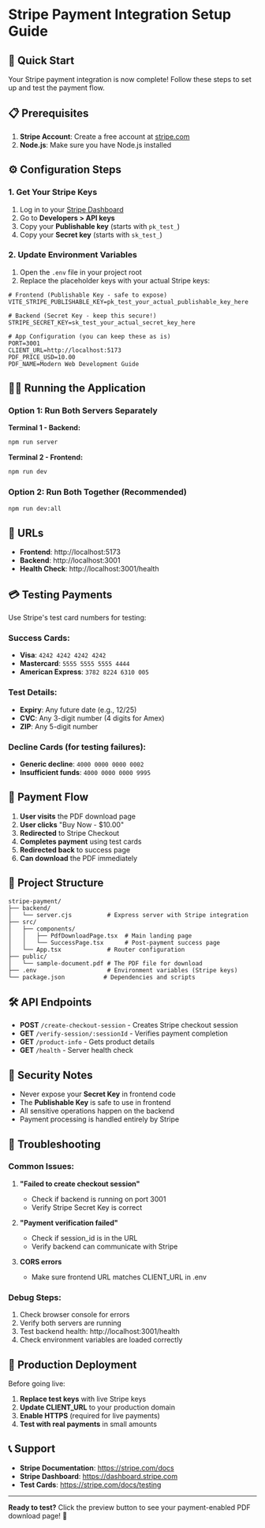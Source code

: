# Stripe Payment Integration Setup Guide

## 🚀 Quick Start

Your Stripe payment integration is now complete! Follow these steps to set up and test the payment flow.

## 📋 Prerequisites

1. **Stripe Account**: Create a free account at [stripe.com](https://stripe.com)
2. **Node.js**: Make sure you have Node.js installed

## ⚙️ Configuration Steps

### 1. Get Your Stripe Keys

1. Log in to your [Stripe Dashboard](https://dashboard.stripe.com/)
2. Go to **Developers > API keys**
3. Copy your **Publishable key** (starts with `pk_test_`)
4. Copy your **Secret key** (starts with `sk_test_`)

### 2. Update Environment Variables

1. Open the `.env` file in your project root
2. Replace the placeholder keys with your actual Stripe keys:

```env
# Frontend (Publishable Key - safe to expose)
VITE_STRIPE_PUBLISHABLE_KEY=pk_test_your_actual_publishable_key_here

# Backend (Secret Key - keep this secure!)
STRIPE_SECRET_KEY=sk_test_your_actual_secret_key_here

# App Configuration (you can keep these as is)
PORT=3001
CLIENT_URL=http://localhost:5173
PDF_PRICE_USD=10.00
PDF_NAME=Modern Web Development Guide
```

## 🏃‍♂️ Running the Application

### Option 1: Run Both Servers Separately

**Terminal 1 - Backend:**
```bash
npm run server
```

**Terminal 2 - Frontend:**
```bash
npm run dev
```

### Option 2: Run Both Together (Recommended)
```bash
npm run dev:all
```

## 🔗 URLs

- **Frontend**: http://localhost:5173
- **Backend**: http://localhost:3001
- **Health Check**: http://localhost:3001/health

## 💳 Testing Payments

Use Stripe's test card numbers for testing:

### Success Cards:
- **Visa**: `4242 4242 4242 4242`
- **Mastercard**: `5555 5555 5555 4444`
- **American Express**: `3782 8224 6310 005`

### Test Details:
- **Expiry**: Any future date (e.g., 12/25)
- **CVC**: Any 3-digit number (4 digits for Amex)
- **ZIP**: Any 5-digit number

### Decline Cards (for testing failures):
- **Generic decline**: `4000 0000 0000 0002`
- **Insufficient funds**: `4000 0000 0000 9995`

## 🔄 Payment Flow

1. **User visits** the PDF download page
2. **User clicks** "Buy Now - $10.00"
3. **Redirected** to Stripe Checkout
4. **Completes payment** using test cards
5. **Redirected back** to success page
6. **Can download** the PDF immediately

## 📁 Project Structure

```
stripe-payment/
├── backend/
│   └── server.cjs          # Express server with Stripe integration
├── src/
│   ├── components/
│   │   ├── PdfDownloadPage.tsx  # Main landing page
│   │   └── SuccessPage.tsx      # Post-payment success page
│   └── App.tsx             # Router configuration
├── public/
│   └── sample-document.pdf # The PDF file for download
├── .env                    # Environment variables (Stripe keys)
└── package.json           # Dependencies and scripts
```

## 🛠️ API Endpoints

- **POST** `/create-checkout-session` - Creates Stripe checkout session
- **GET** `/verify-session/:sessionId` - Verifies payment completion
- **GET** `/product-info` - Gets product details
- **GET** `/health` - Server health check

## 🔐 Security Notes

- Never expose your **Secret Key** in frontend code
- The **Publishable Key** is safe to use in frontend
- All sensitive operations happen on the backend
- Payment processing is handled entirely by Stripe

## 🐛 Troubleshooting

### Common Issues:

1. **"Failed to create checkout session"**
   - Check if backend is running on port 3001
   - Verify Stripe Secret Key is correct

2. **"Payment verification failed"**
   - Check if session_id is in the URL
   - Verify backend can communicate with Stripe

3. **CORS errors**
   - Make sure frontend URL matches CLIENT_URL in .env

### Debug Steps:

1. Check browser console for errors
2. Verify both servers are running
3. Test backend health: http://localhost:3001/health
4. Check environment variables are loaded correctly

## 🎉 Production Deployment

Before going live:

1. **Replace test keys** with live Stripe keys
2. **Update CLIENT_URL** to your production domain
3. **Enable HTTPS** (required for live payments)
4. **Test with real payments** in small amounts

## 📞 Support

- **Stripe Documentation**: https://stripe.com/docs
- **Stripe Dashboard**: https://dashboard.stripe.com
- **Test Cards**: https://stripe.com/docs/testing

---

**Ready to test?** Click the preview button to see your payment-enabled PDF download page! 🚀